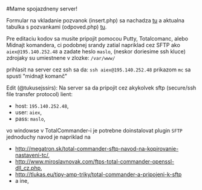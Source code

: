 #Mame spojazdneny server!

Formular na vkladanie pozvanok (insert.php) sa nachadza [tu](http://195.140.252.48/insert.php) a aktualna tabulka s pozvankami (odpoved.php) [tu](http://195.140.252.48/odpoved.php).

Pre editaciu kodov sa musite pripojit pomocou Putty, Totalcomanc, alebo Midnajt komandera,
ci podobnej srandy zatial napriklad cez SFTP ako `aiex@195.140.252.48` a zadate heslo `maslo`,
(neskor doriesime ssh kluce) zdrojaky su umiestnene v zlozke: `/var/www/`

prihlasit na server cez ssh sa da: `ssh aiex@195.140.252.48`
prikazom `mc` sa spusti "midnajt komanč"  

Edit (@tukusejssirs): Na server sa da pripojit cez akykolvek sftp (secure/ssh file transfer protocol) lient:
- host: `195.140.252.48`,
- user: `aiex`,
- pass: `maslo`,

vo windowse v TotalCommander-i je potrebne doinstalovat plugin `SFTP` 
jednoduchy navod je napriklad na
- http://megatron.sk/total-commander-sftp-navod-na-kopirovanie-nastaveni-tc/,
- http://www.miroslavnovak.com/ftps-total-commander-openssl-dll_cz.php,
- http://tlukas.eu/tipy-amp-triky/total-commander-a-pripojeni-k-sftp
- a ine,
